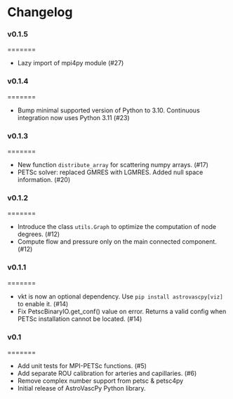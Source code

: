 # Changelog

### v0.1.5
=======
* Lazy import of mpi4py module (#27)

### v0.1.4
=======
* Bump minimal supported version of Python to 3.10. Continuous integration now uses Python 3.11 (#23)

### v0.1.3
=======
* New function `distribute_array` for scattering numpy arrays. (#17)
* PETSc solver: replaced GMRES with LGMRES. Added null space information. (#20)

### v0.1.2
=======
* Introduce the class `utils.Graph` to optimize the computation of node degrees. (#12)
* Compute flow and pressure only on the main connected component. (#12)

### v0.1.1
=======
* vkt is now an optional dependency. Use `pip install astrovascpy[viz]` to enable it. (#14)
* Fix PetscBinaryIO.get_conf() value on error. Returns a valid config when PETSc installation cannot be located. (#14)

### v0.1
=======
* Add unit tests for MPI-PETSc functions. (#5)
* Add separate ROU calibration for arteries and capillaries. (#6)
* Remove complex number support from petsc & petsc4py
* Initial release of AstroVascPy Python library.
